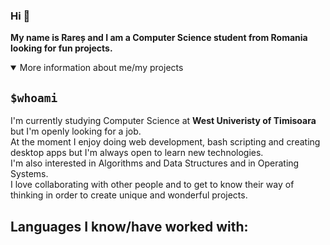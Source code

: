 ### Hi 👋
<b>My name is Rareș and I am a Computer Science student from Romania looking for fun projects.</b>

<details open>
<summary>More information about me/my projects</summary>
<h2><code>$whoami</code></h2>
<p>I'm currently studying Computer Science at <b>West Univeristy of Timisoara</b> but I'm openly looking for a job.<br> At the moment I enjoy doing web development, bash scripting and creating desktop apps but I'm always open to learn new technologies.<br>I'm also interested in Algorithms and Data Structures and in Operating Systems.<br>I love collaborating with other people and to get to know their way of thinking in order to create unique and wonderful projects.</p>
<h2>Languages I know/have worked with:</h2>
</details>
